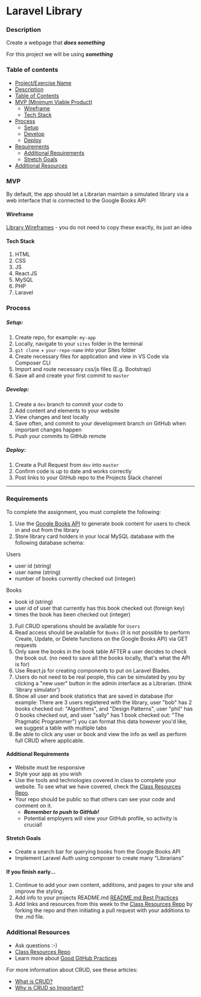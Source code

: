 # Laravel Library

### Description

Create a webpage that **_does something_**

For this project we will be using **_something_**

### Table of contents

<!--ts-->

- [Project/Exercise Name](#Laravel-Library)
- [Description](#Description)
- [Table of Contents](#table-of-contents)
- [MVP (Minimum Viable Product)](#MVP)
  - [Wireframe](#Wireframe)
  - [Tech Stack](#Tech-Stack)
- [Process](#process)
  - [Setup](#Setup)
  - [Develop](#Develop)
  - [Deploy](#Deploy)
- [Requirements](#Requirements)
  - [Additional Requirements](#Additional-Requirements)
  - [Stretch Goals](#Stretch-Goals)
- [Additional Resources](#Additional-Resources)
  <!--te-->

### MVP

By default, the app should let a Librarian maintain a simulated library via a web interface that is connected to the Google Books API

#### Wireframe

[Library Wireframes](../wireframes/library) - you do not need to copy these exactly, its just an idea

#### Tech Stack

1. HTML
2. CSS
3. JS
4. React.JS
5. MySQL
6. PHP
7. Laravel

### Process

##### Setup:

1. Create repo, for example: `my-app`
2. Locally, navigate to your `sites` folder in the terminal
3. `git clone` + `your-repo-name` into your Sites folder
4. Create necessary files for application and view in VS Code via Composer CLI
5. Import and route necessary css/js files (E.g. Bootstrap)
6. Save all and create your first commit to `master`

##### Develop:

1. Create a `dev` branch to commit your code to
2. Add content and elements to your website
3. View changes and test locally
4. Save often, and commit to your development branch on GitHub when important changes happen
5. Push your commits to GitHub remote

##### Deploy:

1. Create a Pull Request from `dev` into `master`
2. Confirm code is up to date and works correctly
3. Post links to your GitHub repo to the Projects Slack channel

---

### Requirements

To complete the assignment, you must complete the following:

1. Use the [Google Books API](https://developers.google.com/books/docs/v1/getting_started) to generate book content for users to check in and out from the library
2. Store library card holders in your local MySQL database with the following database schema:

Users

- user id (string)
- user name (string)
- number of books currently checked out (integer)

Books

- book id (string)
- user id of user that currently has this book checked out (foreign key)
- times the book has been checked out (integer)

3. Full CRUD operations should be available for `Users`
4. Read access should be available for `Books` (it is not possible to perform Create, Update, or Delete functions on the Google Books API) via GET requests
5. Only save the books in the book table AFTER a user decides to check the book out. (no need to save all the books locally, that's what the API is for)
6. Use React.js for creating components to put on Laravel Blades.
7. Users do not need to be real people, this can be simulated by you by clicking a "new user" button in the admin interface as a Librarian. (think 'library simulator')
8. Show all user and book statistics that are saved in database (for example: There are 3 users registered with the library, user "bob" has 2 books checked out: "Algorithms", and "Design Patterns", user "phil" has 0 books checked out, and user "sally" has 1 book checked out: "The Pragmatic Programmer") you can format this data however you'd like, we suggest a table with multiple tabs
9. Be able to click any user or book and view the info as well as perform full CRUD where applicable.

#### Additional Requirements

- Website must be responsive
- Style your app as you wish
- Use the tools and technologies covered in class to complete your website. To see what we have covered, check the [Class Resources Repo](https://github.com/bootcamp-students/Resources).
- Your repo should be public so that others can see your code and comment on it.
  - _**Remember to push to GitHub!**_
  - Potential employers will view your GitHub profile, so activity is crucial!

#### Stretch Goals

- Create a search bar for querying books from the Google Books API
- Implement Laravel Auth using composer to create many "Librarians"

#### If you finish early...

1. Continue to add your own content, additions, and pages to your site and improve the styling.
2. Add info to your projects README.md [README.md Best Practices](https://gist.github.com/PurpleBooth/109311bb0361f32d87a2)
3. Add links and resources from this week to the [Class Resources Repo](https://github.com/bootcamp-students/Resources) by forking the repo and then initiating a pull request with your additions to the .md file.

### Additional Resources

- Ask questions :-)
- [Class Resources Repo](https://github.com/bootcamp-students/Resources)
- Learn more about [Good GitHub Practices](https://guides.github.com)

For more information about CRUD, see these articles:

- [What is CRUD?](https://www.codecademy.com/articles/what-is-crud)
- [Why is CRUD so Important?](http://trendintech.com/2018/01/19/why-is-crud-so-important-in-computer-programming/)

